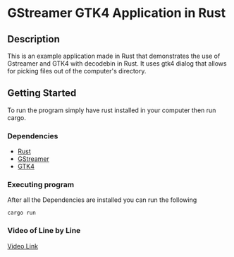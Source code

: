 # GStreamer GTK4 Application in Rust

## Description

This is an example application made in Rust that demonstrates the use of
Gstreamer and GTK4 with decodebin in Rust. It uses gtk4 dialog that allows for
picking files out of the computer's directory.

## Getting Started

To run the program simply have rust installed in your computer then run cargo.

### Dependencies

- [Rust](https://www.rust-lang.org/)
- [GStreamer](https://gstreamer.freedesktop.org/documentation/installing/index.html?gi-language=c)
- [GTK4](https://www.gtk.org/docs/installations/)

### Executing program

After all the Dependencies are installed you can run the following

```
cargo run
```

### Video of Line by Line

[Video Link](https://www.youtube.com/watch?v=biA2xHBdjkk)
